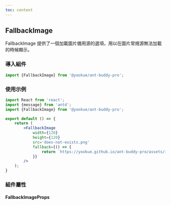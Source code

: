 ```yaml
---
toc: content
---
```


## FallbackImage

FallbackImage 提供了一個加載圖片備用源的選項，用以在圖片常規源無法加載的時候顯示。

### 導入組件

```jsx | pure
import {FallbackImage} from '@yookue/ant-buddy-pro';
```

### 使用示例

```jsx
import React from 'react';
import {message} from 'antd';
import {FallbackImage} from '@yookue/ant-buddy-pro';

export default () => {
    return (
        <FallbackImage
            width={120}
            height={120}
            src='does-not-exists.png'
            fallback={() => {
                return `https://yookue.github.io/ant-buddy-pro/assets/ico/logo-icon.svg?timestamp=${Date.now()}`;
            }}
        />
    );
}
```

### 組件屬性

#### FallbackImageProps

<API src="@/field/FallbackImage/index.tsx" hideTitle></API>
